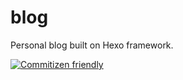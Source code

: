 # blog
Personal blog built on Hexo framework.

[![Commitizen friendly](https://img.shields.io/badge/commitizen-friendly-brightgreen.svg)](http://commitizen.github.io/cz-cli/)